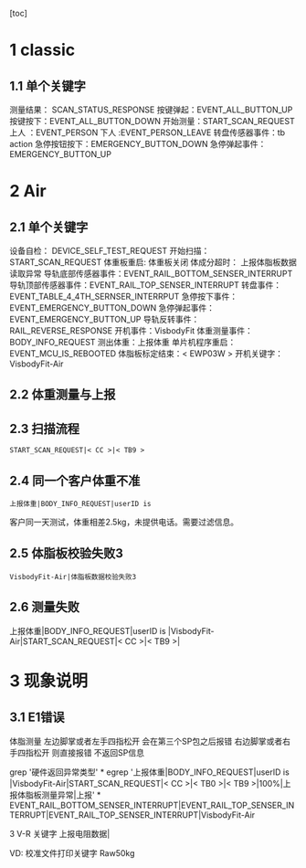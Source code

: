 [toc]
# 1 classic
## 1.1 单个关键字
测量结果： SCAN_STATUS_RESPONSE
按键弹起：EVENT_ALL_BUTTON_UP
按键按下：EVENT_ALL_BUTTON_DOWN
    开始测量：START_SCAN_REQUEST
上人      ：EVENT_PERSON
下人       :EVENT_PERSON_LEAVE
转盘传感器事件：tb action
急停按钮按下：EMERGENCY_BUTTON_DOWN
急停弹起事件：EMERGENCY_BUTTON_UP


# 2 Air
## 2.1 单个关键字
设备自检：     DEVICE_SELF_TEST_REQUEST
开始扫描：     START_SCAN_REQUEST
体重板重启:    体重板关闭
体成分超时：   上报体脂板数据读取异常
导轨底部传感器事件：EVENT_RAIL_BOTTOM_SENSER_INTERRUPT
导轨顶部传感器事件：EVENT_RAIL_TOP_SENSER_INTERRUPT
转盘事件：EVENT_TABLE_4_4TH_SERNSER_INTERRPUT
急停按下事件：EVENT_EMERGENCY_BUTTON_DOWN
急停弹起事件：EVENT_EMERGENCY_BUTTON_UP
导轨反转事件：RAIL_REVERSE_RESPONSE
开机事件：VisbodyFit 
    体重测量事件：BODY_INFO_REQUEST
    测出体重：上报体重
单片机程序重启：EVENT_MCU_IS_REBOOTED
体脂板标定结束：< EWP03W >
开机关键字：VisbodyFit-Air



## 2.2 体重测量与上报

## 2.3 扫描流程
```
START_SCAN_REQUEST|< CC >|< TB9 >
```
## 2.4 同一个客户体重不准
```
上报体重|BODY_INFO_REQUEST|userID is 
```
客户同一天测试，体重相差2.5kg，未提供电话。需要过滤信息。
## 2.5 体脂板校验失败3
```
VisbodyFit-Air|体脂板数据校验失败3
```
## 2.6 测量失败
上报体重|BODY_INFO_REQUEST|userID is |VisbodyFit-Air|START_SCAN_REQUEST|< CC >|< TB9 >|

# 3 现象说明
## 3.1 E1错误

体脂测量 左边脚掌或者左手四指松开 会在第三个SP包之后报错
右边脚掌或者右手四指松开 则直接报错 不返回SP信息

grep '硬件返回异常类型' *
egrep '上报体重|BODY_INFO_REQUEST|userID is |VisbodyFit-Air|START_SCAN_REQUEST|< CC >|< TB0 >|< TB9 >|100%|上报体脂板测量异常|上报' *
EVENT_RAIL_BOTTOM_SENSER_INTERRUPT|EVENT_RAIL_TOP_SENSER_INTERRUPT|EVENT_RAIL_TOP_SENSER_INTERRUPT|VisbodyFit-Air

3 V-R 关键字
上报电阻数据|

VD:
校准文件打印关键字
Raw50kg 



<!--stackedit_data:
eyJoaXN0b3J5IjpbOTgyNzUxMjQ0XX0=
-->